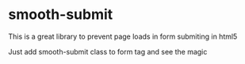 # smooth-submit
This is a great library to prevent page loads in form submiting in html5


Just add smooth-submit class to form tag and see the magic

